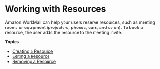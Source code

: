 # Working with Resources<a name="resources_overview"></a>

 Amazon WorkMail can help your users reserve resources, such as meeting rooms or equipment \(projectors, phones, cars, and so on\)\. To book a resource, the user adds the resource to the meeting invite\. 

**Topics**
+ [Creating a Resource](create_resource.md)
+ [Editing a Resource](edit_resource.md)
+ [Removing a Resource](remove_resource.md)